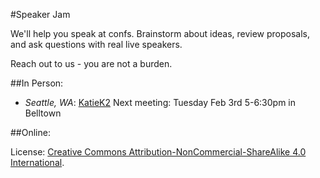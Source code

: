 #Speaker Jam

We'll help you speak at confs. Brainstorm about ideas, review proposals, and ask questions with real live speakers. 

Reach out to us - you are not a burden. 

##In Person:

* *Seattle, WA*: [KatieK2](https://twitter.com/katiek2) Next meeting: Tuesday Feb 3rd 5-6:30pm in Belltown

##Online:

License: [Creative Commons Attribution-NonCommercial-ShareAlike 4.0 International](LICENSE.html).
